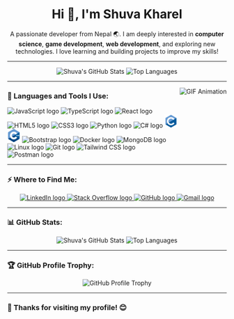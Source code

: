 <h1 align="center">Hi 👋, I'm Shuva Kharel</h1>

<p align="center">A passionate developer from Nepal 🌏. I am deeply interested in <b>computer science</b>, <b>game development</b>, <b>web development</b>, and exploring new technologies. I love learning and building projects to improve my skills!</p>

---

<div align="center">
  <img src="https://github-readme-stats.vercel.app/api?username=shuva-kharel&hide_title=false&hide_rank=false&show_icons=true&include_all_commits=true&count_private=true&disable_animations=false&theme=dracula&locale=en&hide_border=false" height="150" alt="Shuva's GitHub Stats" />
  <img src="https://github-readme-stats.vercel.app/api/top-langs?username=shuva-kharel&locale=en&hide_title=false&layout=compact&card_width=320&langs_count=5&theme=dracula&hide_border=false" height="150" alt="Top Languages" />
</div>

---

<img align="right" height="150" src="https://i.imgflip.com/65efzo.gif" alt="GIF Animation" />

### 🚀 Languages and Tools I Use:
<div align="left">
  <img src="https://cdn.jsdelivr.net/gh/devicons/devicon/icons/javascript/javascript-original.svg" height="30" alt="JavaScript logo" />
  <img src="https://cdn.jsdelivr.net/gh/devicons/devicon/icons/typescript/typescript-original.svg" height="30" alt="TypeScript logo" />
  <img src="https://cdn.jsdelivr.net/gh/devicons/devicon/icons/react/react-original.svg" height="30" alt="React logo" />
  <img src="https://cdn.jsdelivr.net/gh/devicons/devicon/icons/html5/html5-original.svg" height="30" alt="HTML5 logo" />
  <img src="https://cdn.jsdelivr.net/gh/devicons/devicon/icons/css3/css3-original.svg" height="30" alt="CSS3 logo" />
  <img src="https://cdn.jsdelivr.net/gh/devicons/devicon/icons/python/python-original.svg" height="30" alt="Python logo" />
  <img src="https://cdn.jsdelivr.net/gh/devicons/devicon/icons/csharp/csharp-original.svg" height="30" alt="C# logo" />
  <img src="https://raw.githubusercontent.com/devicons/devicon/master/icons/c/c-original.svg" height="30" alt="C logo" />
  <img src="https://raw.githubusercontent.com/devicons/devicon/master/icons/cplusplus/cplusplus-original.svg" height="30" alt="C++ logo" />
  <img src="https://cdn.jsdelivr.net/gh/devicons/devicon/icons/bootstrap/bootstrap-original.svg" height="30" alt="Bootstrap logo" />
  <img src="https://cdn.jsdelivr.net/gh/devicons/devicon/icons/docker/docker-original.svg" height="30" alt="Docker logo" />
  <img src="https://cdn.jsdelivr.net/gh/devicons/devicon/icons/mongodb/mongodb-original.svg" height="30" alt="MongoDB logo" />
  <img src="https://cdn.jsdelivr.net/gh/devicons/devicon/icons/linux/linux-original.svg" height="30" alt="Linux logo" />
  <img src="https://cdn.jsdelivr.net/gh/devicons/devicon/icons/git/git-original.svg" height="30" alt="Git logo" />
  <img src="https://www.vectorlogo.zone/logos/tailwindcss/tailwindcss-icon.svg" height="30" alt="Tailwind CSS logo" />
  <img src="https://www.vectorlogo.zone/logos/getpostman/getpostman-icon.svg" height="30" alt="Postman logo" />
</div>

---

### ⚡ Where to Find Me:
<div align="center">
  <a href="https://www.linkedin.com/in/shuva-kharel" target="_blank">
    <img src="https://img.shields.io/static/v1?message=LinkedIn&logo=linkedin&label=&color=0077B5&logoColor=white&labelColor=&style=for-the-badge" alt="LinkedIn logo" />
  </a>
  <a href="https://stackoverflow.com/users/22784357" target="_blank">
    <img src="https://img.shields.io/static/v1?message=Stack Overflow&logo=stackoverflow&label=&color=FE7A16&logoColor=white&labelColor=&style=for-the-badge" alt="Stack Overflow logo" />
  </a>
  <a href="https://github.com/shuva-kharel" target="_blank">
    <img src="https://img.shields.io/static/v1?message=GitHub&logo=github&label=&color=181717&logoColor=white&labelColor=&style=for-the-badge" alt="GitHub logo" />
  </a>
  <a href="mailto:shuvakharel@example.com" target="_blank">
    <img src="https://img.shields.io/static/v1?message=Gmail&logo=gmail&label=&color=D14836&logoColor=white&labelColor=&style=for-the-badge" alt="Gmail logo" />
  </a>
</div>

---

### 📊 GitHub Stats:
<div align="center">
  <img src="https://github-readme-stats.vercel.app/api?username=shuva-kharel&show_icons=true&theme=radical&locale=en" alt="Shuva's GitHub Stats" />
  <img src="https://github-readme-stats.vercel.app/api/top-langs?username=shuva-kharel&show_icons=true&theme=radical&layout=compact" alt="Top Languages" />
</div>

---

### 🏆 GitHub Profile Trophy:
<div align="center">
  <img src="https://github-profile-trophy.vercel.app/?username=shuva-kharel&theme=dracula" alt="GitHub Profile Trophy" />
</div>

---

### 🎉 Thanks for visiting my profile! 😊
